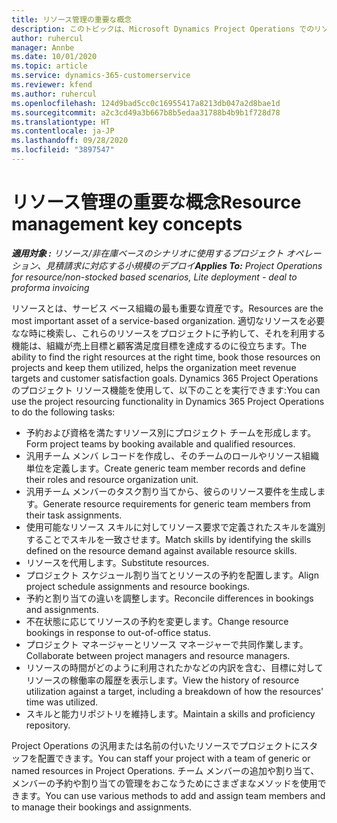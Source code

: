 ```yaml
---
title: リソース管理の重要な概念
description: このトピックは、Microsoft Dynamics Project Operations でのリソース管理機能に関する情報を提供します。
author: ruhercul
manager: Annbe
ms.date: 10/01/2020
ms.topic: article
ms.service: dynamics-365-customerservice
ms.reviewer: kfend
ms.author: ruhercul
ms.openlocfilehash: 124d9bad5cc0c16955417a8213db047a2d8bae1d
ms.sourcegitcommit: a2c3cd49a3b667b8b5edaa31788b4b9b1f728d78
ms.translationtype: HT
ms.contentlocale: ja-JP
ms.lasthandoff: 09/28/2020
ms.locfileid: "3897547"
---
```

# <a name="resource-management-key-concepts"></a><span data-ttu-id="d2037-103">リソース管理の重要な概念</span><span class="sxs-lookup"><span data-stu-id="d2037-103">Resource management key concepts</span></span>

<span data-ttu-id="d2037-104">_**適用対象 :** リソース/非在庫ベースのシナリオに使用するプロジェクト オペレーション、見積請求に対応する小規模のデプロイ_</span><span class="sxs-lookup"><span data-stu-id="d2037-104">_**Applies To:** Project Operations for resource/non-stocked based scenarios, Lite deployment - deal to proforma invoicing_</span></span>

<span data-ttu-id="d2037-105">リソースとは、サービス ベース組織の最も重要な資産です。</span><span class="sxs-lookup"><span data-stu-id="d2037-105">Resources are the most important asset of a service-based organization.</span></span> <span data-ttu-id="d2037-106">適切なリソースを必要なな時に検索し、これらのリソースをプロジェクトに予約して、それを利用する機能は、組織が売上目標と顧客満足度目標を達成するのに役立ちます。</span><span class="sxs-lookup"><span data-stu-id="d2037-106">The ability to find the right resources at the right time, book those resources on projects and keep them utilized, helps the organization meet revenue targets and customer satisfaction goals.</span></span> <span data-ttu-id="d2037-107">Dynamics 365 Project Operations のプロジェクト リソース機能を使用して、以下のことを実行できます:</span><span class="sxs-lookup"><span data-stu-id="d2037-107">You can use the project resourcing functionality in Dynamics 365 Project Operations to do the following tasks:</span></span>

- <span data-ttu-id="d2037-108">予約および資格を満たすリソース別にプロジェクト チームを形成します。</span><span class="sxs-lookup"><span data-stu-id="d2037-108">Form project teams by booking available and qualified resources.</span></span>
- <span data-ttu-id="d2037-109">汎用チーム メンバ レコードを作成し、そのチームのロールやリソース組織単位を定義します。</span><span class="sxs-lookup"><span data-stu-id="d2037-109">Create generic team member records and define their roles and resource organization unit.</span></span>
- <span data-ttu-id="d2037-110">汎用チーム メンバーのタスク割り当てから、彼らのリソース要件を生成します。</span><span class="sxs-lookup"><span data-stu-id="d2037-110">Generate resource requirements for generic team members from their task assignments.</span></span>
- <span data-ttu-id="d2037-111">使用可能なリソース スキルに対してリソース要求で定義されたスキルを識別することでスキルを一致させます。</span><span class="sxs-lookup"><span data-stu-id="d2037-111">Match skills by identifying the skills defined on the resource demand against available resource skills.</span></span>
- <span data-ttu-id="d2037-112">リソースを代用します。</span><span class="sxs-lookup"><span data-stu-id="d2037-112">Substitute resources.</span></span>
- <span data-ttu-id="d2037-113">プロジェクト スケジュール割り当てとリソースの予約を配置します。</span><span class="sxs-lookup"><span data-stu-id="d2037-113">Align project schedule assignments and resource bookings.</span></span>
- <span data-ttu-id="d2037-114">予約と割り当ての違いを調整します。</span><span class="sxs-lookup"><span data-stu-id="d2037-114">Reconcile differences in bookings and assignments.</span></span>
- <span data-ttu-id="d2037-115">不在状態に応じてリソースの予約を変更します。</span><span class="sxs-lookup"><span data-stu-id="d2037-115">Change resource bookings in response to out-of-office status.</span></span>
- <span data-ttu-id="d2037-116">プロジェクト マネージャーとリソース マネージャーで共同作業します。</span><span class="sxs-lookup"><span data-stu-id="d2037-116">Collaborate between project managers and resource managers.</span></span>
- <span data-ttu-id="d2037-117">リソースの時間がどのように利用されたかなどの内訳を含む、目標に対してリソースの稼働率の履歴を表示します。</span><span class="sxs-lookup"><span data-stu-id="d2037-117">View the history of resource utilization against a target, including a breakdown of how the resources' time was utilized.</span></span>
- <span data-ttu-id="d2037-118">スキルと能力リポジトリを維持します。</span><span class="sxs-lookup"><span data-stu-id="d2037-118">Maintain a skills and proficiency repository.</span></span>


<span data-ttu-id="d2037-119">Project Operations の汎用または名前の付いたリソースでプロジェクトにスタッフを配置できます。</span><span class="sxs-lookup"><span data-stu-id="d2037-119">You can staff your project with a team of generic or named resources in Project Operations.</span></span> <span data-ttu-id="d2037-120">チーム メンバーの追加や割り当て、メンバーの予約や割り当ての管理をおこなうためにさまざまなメソッドを使用できます。</span><span class="sxs-lookup"><span data-stu-id="d2037-120">You can use various methods to add and assign team members and to manage their bookings and assignments.</span></span> 
